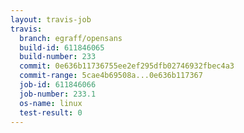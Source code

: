 ```yaml
---
layout: travis-job
travis:
  branch: egraff/opensans
  build-id: 611846065
  build-number: 233
  commit: 0e636b11736755ee2ef295dfb02746932fbec4a3
  commit-range: 5cae4b69508a...0e636b117367
  job-id: 611846066
  job-number: 233.1
  os-name: linux
  test-result: 0
---
```

